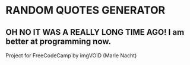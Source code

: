# RANDOM QUOTES GENERATOR
## OH NO IT WAS A REALLY LONG TIME AGO! I am better at programming now.

Project for FreeCodeCamp by imgVOID (Marie Nacht)
